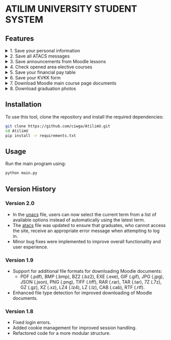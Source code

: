 # ATILIM UNIVERSITY STUDENT SYSTEM

## Features

<details>
<summary>1. Save your personal information</summary>

This option saves your personal information, such as your name, surname, student number, and department, to a file.
Saves in `atilim_data/university_profile` directory.

</details>

<details>
<summary>2. Save all ATACS messages</summary>

This option saves all of your Atacs messages to a file.
Saves in `atilim_data/atacs` directory.

</details>

<details>
<summary>3. Save announcements from Moodle lessons</summary>

This option saves all of the announcements for your Moodle lessons to a file.
Saves in `atilim_data/moodle` directory.

</details>

<details>
<summary>4. Check opened area elective courses</summary>

This option checks and saves the opened area elective courses.
Saves in `atilim_data/unacs` directory.

</details>

<details>
<summary>5. Save your financial pay table</summary>

This option saves your financial pay table to a file. The option also prints the total amount of money you have paid to date.
Saves in `atilim_data/atacs` directory.

</details>

<details>
<summary>6. Save your KVKK form</summary>

This option saves your KVKK form to a file.
Saves in `atilim_data/atacs` directory.

</details>

<details>
<summary>7. Download Moodle main course page documents</summary>

This option downloads course documents from the Moodle course main page.
Supported file formats include PDF, BMP, BZ2, EXE, GIF, JPG, JSON, PNG, TIFF, RAR, TAR, 7Z, GZ, XZ, LZ4, LZ, CAB, RTF, XLSX, DOCX, TXT, PPTX, ZIP, and HTML.
Saves in `atilim_data/moodle` directory.

</details>

<details>
<summary>8. Download graduation photos</summary>

This option downloads graduation photos if you have already participated in the ceremony.
Saves in `atilim_data/unacs/graduation_photos` directory.

</details>


## Installation

To use this tool, clone the repository and install the required dependencies:

```bash
git clone https://github.com/ciwga/AtilimU.git
cd AtilimU
pip install -r requirements.txt
```

## Usage

Run the main program using:

```bash
python main.py
```

## Version History

### Version 2.0
- In the [unacs](tools/unacs.py) file, users can now select the current term from a list of available options instead of automatically using the latest term.
- The [atacs](tools/atacs.py) file was updated to ensure that graduates, who cannot access the site, receive an appropriate error message when attempting to log in.
- Minor bug fixes were implemented to improve overall functionality and user experience.

### Version 1.9
- Support for additional file formats for downloading Moodle documents:
  - PDF (.pdf), BMP (.bmp), BZ2 (.bz2), EXE (.exe), GIF (.gif), JPG (.jpg), JSON (.json), PNG (.png), TIFF (.tiff), RAR (.rar), TAR (.tar), 7Z (.7z), GZ (.gz), XZ (.xz), LZ4 (.lz4), LZ (.lz), CAB (.cab), RTF (.rtf).
- Enhanced file type detection for improved downloading of Moodle documents.

### Version 1.8

- Fixed login errors.
- Added cookie management for improved session handling.
- Refactored code for a more modular structure.
